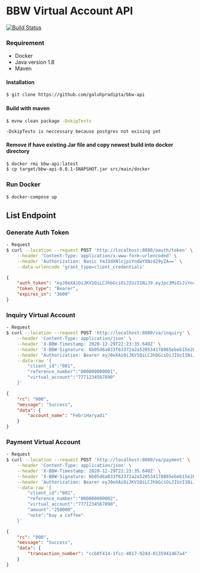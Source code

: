 # BBW Virtual Account API

[![Build Status](https://travis-ci.org/joemccann/dillinger.svg?branch=master)](https://travis-ci.org/joemccann/dillinger)

### Requirement

 - Docker
 - Java version 1.8
 - Maven

#### Installation

```sh
$ git clone https://github.com/galuhpradipta/bbw-api
```
#### Build with maven

```sh
$ mvnw clean package -DskipTests
```
`-DskipTests is neccessary because postgres not exising yet`

#### Remove if have existing Jar file and copy newest build into docker directory

```sh
$ docker rmi bbw-api:latest
$ cp target/bbw-api-0.0.1-SNAPSHOT.jar src/main/docker
```

### Run Docker 

```sh
$ docker-compose up
```

## List Endpoint

###  Generate Auth Token
```sh
- Request
$ curl --location --request POST 'http://localhost:8080/oauth/token' \
    --header 'Content-Type: application/x-www-form-urlencoded' \
    --header 'Authorization: Basic YmJ3dXNlcjpiYndwYXNzd29yZA==' \
    --data-urlencode 'grant_type=client_credentials'
```

```json
{
    "auth_token": "eyJ0eXAiOiJKV1QiLCJhbGciOiJIUzI1NiJ9.eyJpc3MiOiJiYnciLCJleHAiOjE2MDkyOTAwOTd9.i3mR2F88Th_2C-v4LoYIf40iFebvm2bwV0c7zZd4O6o",
    "token_type": "Bearer",
    "expires_in": "3600"
}
```


###  Inquiry Virtual Account
```sh
- Request
$ curl --location --request POST 'http://localhost:8080/va/inquiry' \
    --header 'Content-Type: application/json' \
    --header 'X-BBW-Timestamp: 2020-12-29T22:23:35.640Z' \
    --header 'X-BBW-Signature: 6b05d6a033f63372a2a520534178865ebeb15e28026d871d44360f5f913b0866' \
    --header 'Authorization: Bearer eyJ0eXAiOiJKV1QiLCJhbGciOiJIUzI1NiJ9.eyJpc3MiOiJiYnciLCJleHAiOjE2MDkyOTAwOTd9.i3mR2F88Th_2C-v4LoYIf40iFebvm2bwV0c7zZd4O6o' \
    --data-raw '{
        "client_id":"001",
    	"reference_number":"000000000001",
    	"virtual_account":"7771234567890"
    }'
```
```json
{
    "rc": "000",
    "message": "Success",
    "data": {
        "account_name": "FebriHaryadi"
    }
}
```

###  Payment Virtual Account
```sh
- Request
$ curl --location --request POST 'http://localhost:8080/va/payment' \
    --header 'Content-Type: application/json' \
    --header 'X-BBW-Timestamp: 2020-12-29T22:23:35.640Z' \
    --header 'X-BBW-Signature: 6b05d6a033f63372a2a520534178865ebeb15e28026d871d44360f5f913b0866' \
    --header 'Authorization: Bearer eyJ0eXAiOiJKV1QiLCJhbGciOiJIUzI1NiJ9.eyJpc3MiOiJiYnciLCJleHAiOjE2MDkyODU4NTh9.Jal5T2zyQk3-A7t17FoiEgX4hfB4KwSduYEBLFJK31I' \
    --data-raw '{
        "client_id":"001",
    	"reference_number":"000000000002",
    	"virtual_account":"7771234567890",
    	"amount":"250000",
    	"note":"buy a coffee"
    }'
```
```json
{
    "rc": "000",
    "message": "Success",
    "data": {
        "transaction_number": "ccb0f414-1fcc-4017-924d-0135941467a4"
    }
}
```










